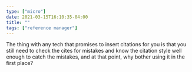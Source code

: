 ```yaml
---
type: ["micro"]
date: 2021-03-15T16:10:35-04:00
title: ""
tags: ["reference manager"]
---
```

The thing with any tech that promises to insert citations for you is that you still need to check the cites for mistakes and know the citation style well enough to catch the mistakes, and at that point, why bother using it in the first place?
